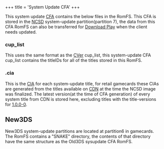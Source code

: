 +++
title = 'System Update CFA'
+++

This system update [CFA](NCCH#cfa "wikilink") contains the below files
in the RomFS. This CFA is stored in the [NCSD](NCSD "wikilink")
system-update partition(partition 7), the data from this CFA RomFS can
also be transferred for [Download Play](Download_Play "wikilink") when
the client needs updated.

### cup_list

This uses the same format as the [CVer](CVer "wikilink") cup_list, this
system-update CFA cup_list contains the titleIDs for all of the titles
stored in this RomFS.

### <titleID>.cia

This is the [CIA](CIA "wikilink") for each system-update title, for
retail gamecards these CIAs are generated from the titles available on
[CDN](Title_list "wikilink") at the time the NCSD image was finalized.
The latest version(at the time of CFA generation) of every system title
from CDN is stored here, excluding titles with the title-versions for
[1.0.0-0](1.0.0-0 "wikilink").

## New3DS

New3DS system-update partitions are located at partition6 in gamecards.
The RomFS contains a "SNAKE" directory, the contents of that directory
have the same structure as the Old3DS sysupdate CFA RomFS.
